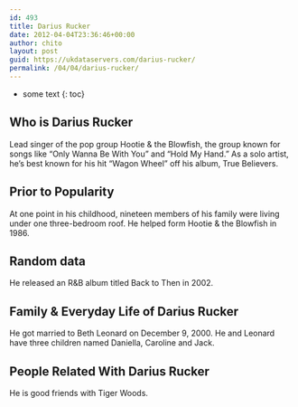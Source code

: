 ```yaml
---
id: 493
title: Darius Rucker
date: 2012-04-04T23:36:46+00:00
author: chito
layout: post
guid: https://ukdataservers.com/darius-rucker/
permalink: /04/04/darius-rucker/
---
```


* some text
{: toc}


## Who is  Darius Rucker
                  
                  
                  
Lead singer of the pop group Hootie & the Blowfish, the group known for songs like &#8220;Only Wanna Be With You&#8221; and &#8220;Hold My Hand.&#8221; As a solo artist, he&#8217;s best known for his hit &#8220;Wagon Wheel&#8221; off his album, True Believers. 
                  
                
                
                
## Prior to Popularity 
                  
                  
                  
At one point in his childhood, nineteen members of his family were living under one three-bedroom roof. He helped form Hootie & the Blowfish in 1986.
                  
                
                
                
## Random data 
                  
                  
                  
He released an R&B album titled Back to Then in 2002.
                  
                
                
                
## Family & Everyday Life of Darius Rucker
                  
                  
                  
He got married to Beth Leonard on December 9, 2000. He and Leonard have three children named Daniella, Caroline and Jack.
                  
                
                
                
## People Related With  Darius Rucker
                  
                  
                  
He is good friends with Tiger Woods.
                  
                
              
            
          
          
          
    
    
  
